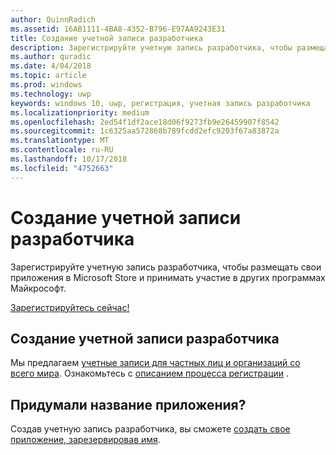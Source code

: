 ```yaml
---
author: QuinnRadich
ms.assetid: 16AB1111-4BA8-4352-B796-E97AA9243E31
title: Создание учетной записи разработчика
description: Зарегистрируйте учетную запись разработчика, чтобы размещать свои приложения в Microsoft Store и принимать участие в других программах Майкрософт.
ms.author: quradic
ms.date: 4/04/2018
ms.topic: article
ms.prod: windows
ms.technology: uwp
keywords: windows 10, uwp, регистрация, учетная запись разработчика
ms.localizationpriority: medium
ms.openlocfilehash: 2ed54f1df2ace18d06f9273fb9e26459907f8542
ms.sourcegitcommit: 1c6325aa572868b789fcdd2efc9203f67a83872a
ms.translationtype: MT
ms.contentlocale: ru-RU
ms.lasthandoff: 10/17/2018
ms.locfileid: "4752663"
---
```

# <a name="create-a-developer-account"></a>Создание учетной записи разработчика

Зарегистрируйте учетную запись разработчика, чтобы размещать свои приложения в Microsoft Store и принимать участие в других программах Майкрософт.

[Зарегистрируйтесь сейчас!](http://go.microsoft.com/fwlink/p/?LinkId=615100)

## <a name="opening-your-developer-account"></a>Создание учетной записи разработчика

Мы предлагаем [учетные записи для частных лиц и организаций со всего мира](../publish/account-types-locations-and-fees.md). Ознакомьтесь с [описанием процесса регистрации](../publish/opening-a-developer-account.md) .

## <a name="have-a-name-for-your-app"></a>Придумали название приложения?

Создав учетную запись разработчика, вы сможете [создать свое приложение, зарезервировав имя](https://msdn.microsoft.com/library/windows/apps/JJ657967).

